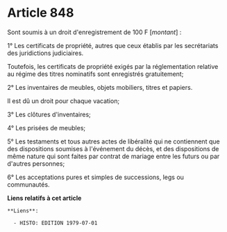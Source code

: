 # Article 848

Sont soumis à un droit d'enregistrement de 100 F [*montant*] :

1° Les certificats de propriété, autres que ceux établis par les secrétariats des juridictions judiciaires.

Toutefois, les certificats de propriété exigés par la réglementation relative au régime des titres nominatifs sont
enregistrés gratuitement;

2° Les inventaires de meubles, objets mobiliers, titres et papiers.

Il est dû un droit pour chaque vacation;

3° Les clôtures d'inventaires;

4° Les prisées de meubles;

5° Les testaments et tous autres actes de libéralité qui ne contiennent que des dispositions soumises à l'événement du décès,
et des dispositions de même nature qui sont faites par contrat de mariage entre les futurs ou par d'autres personnes;

6° Les acceptations pures et simples de successions, legs ou communautés.

**Liens relatifs à cet article**

	**Liens**:

	  - HISTO: EDITION 1979-07-01
